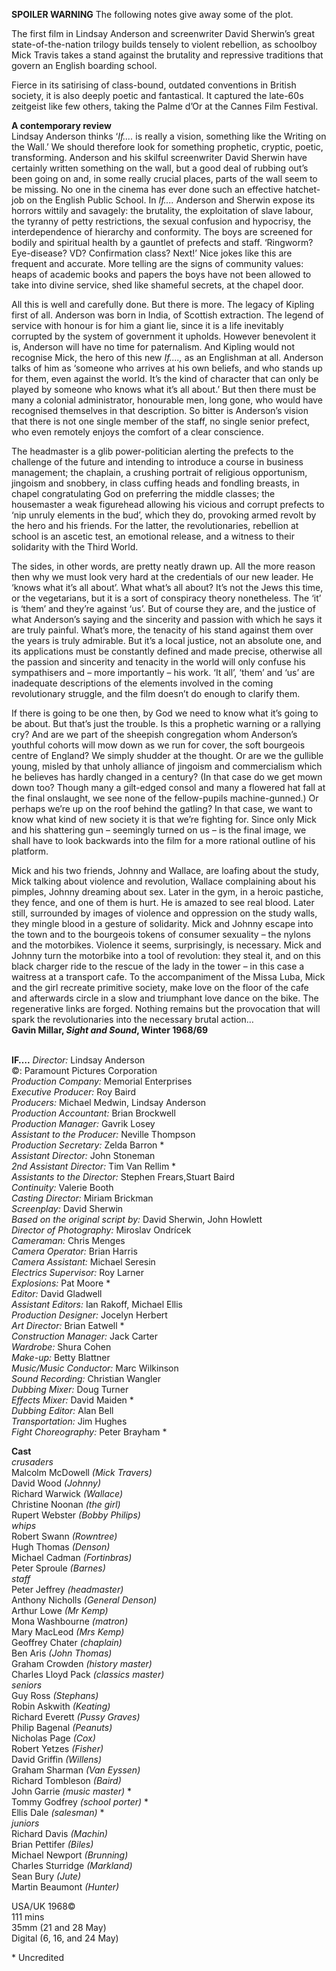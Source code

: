 


**SPOILER WARNING** The following notes give away some of the plot.

The first film in Lindsay Anderson and screenwriter David Sherwin’s great state-of-the-nation trilogy builds tensely to violent rebellion, as schoolboy Mick Travis takes a stand against the brutality and repressive traditions that govern an English boarding school.

Fierce in its satirising of class-bound, outdated conventions in British society, it is also deeply poetic and fantastical. It captured the late-60s zeitgeist like few others, taking the Palme d’Or at the Cannes Film Festival.

**A contemporary review**  
Lindsay Anderson thinks ‘_If...._ is really a vision, something like the Writing on the Wall.’ We should therefore look for something prophetic, cryptic, poetic, transforming. Anderson and his skilful screenwriter David Sherwin have certainly written something on the wall, but a good deal of rubbing out’s been going on and, in some really crucial places, parts of the wall seem to be missing. No one in the cinema has ever done such an effective hatchet-job on the English Public School. In _If...._ Anderson and Sherwin expose its horrors wittily and savagely: the brutality, the exploitation of slave labour, the tyranny of petty restrictions, the sexual confusion and hypocrisy, the interdependence of hierarchy and conformity. The boys are screened for bodily and spiritual health by a gauntlet of prefects and staff. ‘Ringworm? Eye-disease? VD? Confirmation class? Next!’ Nice jokes like this are frequent and accurate. More telling are the signs of community values: heaps of academic books and papers the boys have not been allowed to take into divine service, shed like shameful secrets, at the chapel door.

All this is well and carefully done. But there is more. The legacy of Kipling first of all. Anderson was born in India, of Scottish extraction. The legend of service with honour is for him a giant lie, since it is a life inevitably corrupted by the system of government it upholds. However benevolent it is, Anderson will have no time for paternalism. And Kipling would not recognise Mick, the hero of this new _If....,_ as an Englishman at all. Anderson talks of him as ‘someone who arrives at his own beliefs, and who stands up for them, even against the world. It’s the kind of character that can only be played by someone who knows what it’s all about.’ But then there must be many a colonial administrator, honourable men, long gone, who would have recognised themselves in that description. So bitter is Anderson’s vision that there is not one single member of the staff, no single senior prefect, who even remotely enjoys the comfort of a clear conscience.

The headmaster is a glib power-politician alerting the prefects to the challenge of the future and intending to introduce a course in business management; the chaplain, a crushing portrait of religious opportunism, jingoism and snobbery, in class cuffing heads and fondling breasts, in chapel congratulating God on preferring the middle classes; the housemaster a weak figurehead allowing his vicious and corrupt prefects to ‘nip unruly elements in the bud’, which they do, provoking armed revolt by the hero and his friends. For the latter, the revolutionaries, rebellion at school is an ascetic test, an emotional release, and a witness to their solidarity with the Third World.

The sides, in other words, are pretty neatly drawn up. All the more reason then why we must look very hard at the credentials of our new leader. He ‘knows what it’s all about’. What what’s all about? It’s not the Jews this time, or the vegetarians, but it is a sort of conspiracy theory nonetheless. The ‘it’ is ‘them’ and they’re against ‘us’. But of course they are, and the justice of what Anderson’s saying and the sincerity and passion with which he says it are truly painful. What’s more, the tenacity of his stand against them over the years is truly admirable. But it’s a local justice, not an absolute one, and its applications must be constantly defined and made precise, otherwise all the passion and sincerity and tenacity in the world will only confuse his sympathisers and – more importantly – his work. ‘It all’, ‘them’ and ‘us’ are inadequate descriptions of the elements involved in the coming revolutionary struggle, and the film doesn’t do enough to clarify them.

If there is going to be one then, by God we need to know what it’s going to be about. But that’s just the trouble. Is this a prophetic warning or a rallying cry? And are we part of the sheepish congregation whom Anderson’s youthful cohorts will mow down as we run for cover, the soft bourgeois centre of England? We simply shudder at the thought. Or are we the gullible young, misled by that unholy alliance of jingoism and commercialism which he believes has hardly changed in a century? (In that case do we get mown down too? Though many a gilt-edged consol and many a flowered hat fall at the final onslaught, we see none of the fellow-pupils machine-gunned.) Or perhaps we’re up on the roof behind the gatling? In that case, we want to know what kind of new society it is that we’re fighting for. Since only Mick and his shattering gun – seemingly turned on us – is the final image, we shall have to look backwards into the film for a more rational outline of his platform.

Mick and his two friends, Johnny and Wallace, are loafing about the study, Mick talking about violence and revolution, Wallace complaining about his pimples, Johnny dreaming about sex. Later in the gym, in a heroic pastiche, they fence, and one of them is hurt. He is amazed to see real blood. Later still, surrounded by images of violence and oppression on the study walls, they mingle blood in a gesture of solidarity. Mick and Johnny escape into the town and to the bourgeois tokens of consumer sexuality – the nylons and the motorbikes. Violence it seems, surprisingly, is necessary. Mick and Johnny turn the motorbike into a tool of revolution: they steal it, and on this black charger ride to the rescue of the lady in the tower – in this case a waitress at a transport cafe. To the accompaniment of the Missa Luba, Mick and the girl recreate primitive society, make love on the floor of the cafe and afterwards circle in a slow and triumphant love dance on the bike. The regenerative links are forged. Nothing remains but the provocation that will spark the revolutionaries into the necessary brutal action…  
**Gavin Millar, _Sight and Sound_, Winter 1968/69**  
<br>

**IF….**
_Director:_ Lindsay Anderson  
©: Paramount Pictures Corporation  
_Production Company:_ Memorial Enterprises  
_Executive Producer:_ Roy Baird  
_Producers:_ Michael Medwin, Lindsay Anderson  
_Production Accountant:_ Brian Brockwell  
_Production Manager:_ Gavrik Losey  
_Assistant to the Producer:_ Neville Thompson  
_Production Secretary:_ Zelda Barron *  
_Assistant Director:_ John Stoneman  
_2nd Assistant Director:_ Tim Van Rellim *  
_Assistants to the Director:_ Stephen Frears,Stuart Baird  
_Continuity:_ Valerie Booth  
_Casting Director:_ Miriam Brickman  
_Screenplay:_ David Sherwin  
_Based on the original script by:_ David Sherwin, John Howlett  
_Director of Photography:_ Miroslav Ondrícek  
_Cameraman:_ Chris Menges  
_Camera Operator:_ Brian Harris  
_Camera Assistant:_ Michael Seresin  
_Electrics Supervisor:_ Roy Larner  
_Explosions:_ Pat Moore *  
_Editor:_ David Gladwell  
_Assistant Editors:_ Ian Rakoff, Michael Ellis  
_Production Designer:_ Jocelyn Herbert  
_Art Director:_ Brian Eatwell *  
_Construction Manager:_ Jack Carter  
_Wardrobe:_ Shura Cohen  
_Make-up:_ Betty Blattner  
_Music/Music Conductor:_ Marc Wilkinson  
_Sound Recording:_ Christian Wangler  
_Dubbing Mixer:_ Doug Turner  
_Effects Mixer:_ David Maiden *  
_Dubbing Editor:_ Alan Bell  
_Transportation:_ Jim Hughes  
_Fight Choreography:_ Peter Brayham *  

**Cast**  
_crusaders_  
Malcolm McDowell _(Mick Travers)_  
David Wood _(Johnny)_  
Richard Warwick _(Wallace)_  
Christine Noonan _(the girl)_  
Rupert Webster _(Bobby Philips)_  
_whips_  
Robert Swann _(Rowntree)_  
Hugh Thomas _(Denson)_  
Michael Cadman _(Fortinbras)_  
Peter Sproule _(Barnes)_  
_staff_  
Peter Jeffrey _(headmaster)_  
Anthony Nicholls _(General Denson)_  
Arthur Lowe _(Mr Kemp)_  
Mona Washbourne _(matron)_  
Mary MacLeod _(Mrs Kemp)_  
Geoffrey Chater _(chaplain)_  
Ben Aris _(John Thomas)_  
Graham Crowden _(history master)_  
Charles Lloyd Pack _(classics master)_  
_seniors_  
Guy Ross _(Stephans)_  
Robin Askwith _(Keating)_  
Richard Everett _(Pussy Graves)_  
Philip Bagenal _(Peanuts)_  
Nicholas Page _(Cox)_  
Robert Yetzes _(Fisher)_  
David Griffin _(Willens)_  
Graham Sharman _(Van Eyssen)_  
Richard Tombleson _(Baird)_  
John Garrie _(music master)_ *  
Tommy Godfrey _(school porter)_ *  
Ellis Dale _(salesman)_ *  
_juniors_  
Richard Davis _(Machin)_  
Brian Pettifer _(Biles)_  
Michael Newport _(Brunning)_  
Charles Sturridge _(Markland)_  
Sean Bury _(Jute)_  
Martin Beaumont _(Hunter)_  

USA/UK 1968©  
111 mins  
35mm (21 and 28 May)  
Digital (6, 16, and 24 May)  

\* Uncredited  
<!--stackedit_data:
eyJoaXN0b3J5IjpbLTIxNDM1MTg5N119
-->